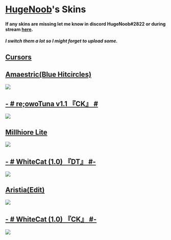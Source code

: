 # [HugeNoob](https://osu.ppy.sh/users/10157536)'s Skins
#### If any skins are missing let me know in discord **HugeNoob#2822** or during stream [here](https://www.twitch.tv/hugenoobtwitch).
##### I switch them a lot so I might forget to upload some.

## [Cursors](Addlinkhere)


## [Amaestric(Blue Hitcircles)](https://drive.google.com/file/d/1AlhtaOVJ2bV9JrJWlrKdPxBN-BXuI3lr/view?usp=sharing) 
![](https://media.discordapp.net/attachments/517481090546532378/770327105472692264/screenshot034.jpg?width=1207&height=677)


## [- # re;owoTuna v1.1 『CK』 #](https://mega.nz/folder/IAsDGDpJ#K-QkgqEUM6laE-mCyZYa5A/file/wEkBhKyK) 
![](https://media.discordapp.net/attachments/517481090546532378/769503116390957096/screenshot011.jpg?width=1194&height=671)


## [Millhiore Lite](https://mega.nz/file/53oUjaoA#ZjJRxyaQuhg98KaJzJP3_VHYOurxDzbvUyxSOVpg7XQ)
![](https://media.discordapp.net/attachments/517481090546532378/769504878430126080/screenshot012.jpg?width=1194&height=671)

## [- # WhiteCat (1.0) 『DT』 #-](https://mega.nz/folder/Id8FHaxY#wm4NCpJ5SEPjiY5MGH-0Iw/file/9QMEwabQ)
![](https://media.discordapp.net/attachments/517481090546532378/769507941648302090/screenshot015.jpg?width=1194&height=671)


## [Aristia(Edit)](https://mega.nz/file/56JDXYyZ#9bvT7hKcbEJXlirQBV8h72hcbaqOcR9mAhou6riul0U)
![](https://media.discordapp.net/attachments/517481090546532378/769513779692044338/screenshot023.jpg?width=1194&height=671)


## [- # WhiteCat (1.0) 『CK』 #-](https://mega.nz/folder/Id8FHaxY#wm4NCpJ5SEPjiY5MGH-0Iw/file/gENgzKKL)
![](https://media.discordapp.net/attachments/517481090546532378/769509373696671744/screenshot019.jpg?width=1194&height=671)
